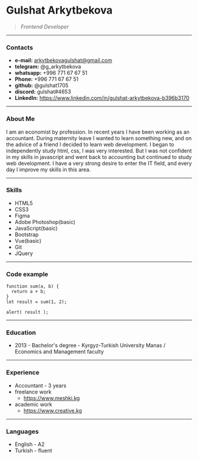 # Gulshat Arkytbekova

>*Frontend Developer*
__________

### Contacts
- __e-mail:__ <arkytbekovagulshat@gmail.com>
- __telegram:__ @g_arkytbekova
- __whatsapp:__ +996 771 67 67 51
- __Phone:__ +996 771 67 67 51
- __github:__ @gulshat1705
- __discord:__ gulshat#4653
- __LinkedIn:__ <https://www.linkedin.com/in/gulshat-arkytbekova-b396b3170>

___________

### About Me
I am an economist by profession. In recent years I have been working as an accountant. During maternity leave I wanted to learn something new, and on the advice of a friend I decided to learn web development. I began to independently study html, css, I was very interested. But I was not confident in my skills in javascript and went back to accounting but continued to study web development. I have a very strong desire to enter the IT field, and every day I improve my skills in this area.

____________

### Skills
- HTML5
- CSS3
- Figma
- Adobe Photoshop(basic)
- JavaScript(basic)
- Bootstrap
- Vue(basic)
- Git
- JQuery

____________

### Code example
```
function sum(a, b) {
  return a + b;
}
let result = sum(1, 2);

alert( result );
```
____________

### Education
- 2013 - Bachelor's degree - Kyrgyz-Turkish University Manas / Economics and Management faculty


____________

### Experience
- Accountant - 3 years
- freelance work
    - <https://www.meshki.kg>
- academic work
    - <https://www.creative.kg>

____________

### Languages
 - English - A2
 - Turkish - fluent




